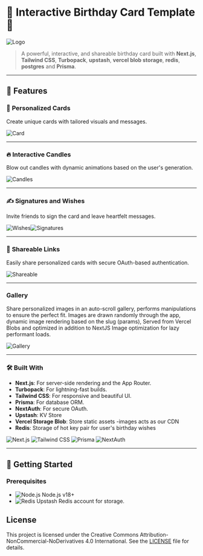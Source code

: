 # 🎉 Interactive Birthday Card Template 🎉
![Logo](public/logo.png)

> A powerful, interactive, and shareable birthday card built with **Next.js**, **Tailwind CSS**, **Turbopack**, **upstash**, **vercel blob storage**, **redis**, **postgres** and **Prisma**.

---

## 🌟 **Features**

### 🎂 **Personalized Cards**
Create unique cards with tailored visuals and messages.

![Card](/public/images/landing.png)

---

### 🔥 **Interactive Candles**
Blow out candles with dynamic animations based on the user's generation.

![Candles](/public/images/candles.png)

---

### ✍️ **Signatures and Wishes**
Invite friends to sign the card and leave heartfelt messages.

![Wishes](/public/images/signatures.png)![Signatures](/public/images/sharepage.png)

---

### 🔗 **Shareable Links**
Easily share personalized cards with secure OAuth-based authentication.

![Shareable](/public/images/sharepage.png)

---

### **Gallery**
Share personalized images in an auto-scroll gallery, performs manipulations to ensure the perfect fit.
Images are drawn randomly through the app, dynamic image rendering based on the slug (params),
Served from Vercel Blobs and optimized in addition to NextJS Image optimization for lazy performant loads.

![Gallery](/public/images/gallery.png)

---

### 🛠 **Built With**
- **Next.js**: For server-side rendering and the App Router.
- **Turbopack**: For lightning-fast builds.
- **Tailwind CSS**: For responsive and beautiful UI.
- **Prisma**: For database ORM.
- **NextAuth**: For secure OAuth.
- **Upstash**: KV Store
- **Vercel Storage Blob**: Store static assets -images acts as our CDN
- **Redis**: Storage of hot key pair for user's birthday wishes

![Next.js](https://img.icons8.com/color/96/000000/nextjs.png) ![Tailwind CSS](https://img.icons8.com/color/96/000000/tailwindcss.png) ![Prisma](https://img.icons8.com/color/96/000000/prisma-orm.png) ![NextAuth](https://img.icons8.com/color/96/000000/lock.png)

---

## 🚀 **Getting Started**

### Prerequisites
- ![Node.js](https://img.icons8.com/color/24/000000/nodejs.png) Node.js v18+
- ![Redis](https://img.icons8.com/color/24/000000/redis.png) Upstash Redis account for storage.


## License

This project is licensed under the Creative Commons Attribution-NonCommercial-NoDerivatives 4.0 International. See the [LICENSE](https://github.com/ericgitangu/interactive-birthday-card/blob/main/LICENSE.md) file for details.
